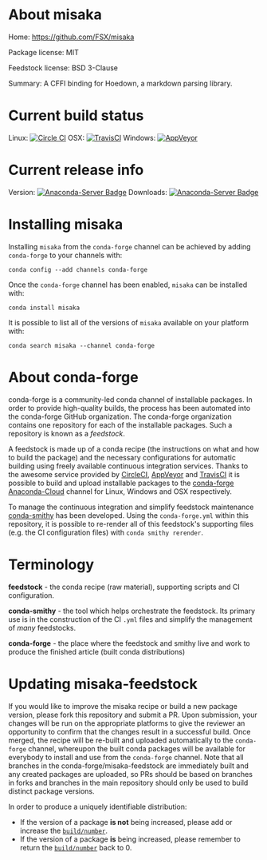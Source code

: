 About misaka
============

Home: https://github.com/FSX/misaka

Package license: MIT

Feedstock license: BSD 3-Clause

Summary: A CFFI binding for Hoedown, a markdown parsing library.



Current build status
====================

Linux: [![Circle CI](https://circleci.com/gh/conda-forge/misaka-feedstock.svg?style=shield)](https://circleci.com/gh/conda-forge/misaka-feedstock)
OSX: [![TravisCI](https://travis-ci.org/conda-forge/misaka-feedstock.svg?branch=master)](https://travis-ci.org/conda-forge/misaka-feedstock)
Windows: [![AppVeyor](https://ci.appveyor.com/api/projects/status/github/conda-forge/misaka-feedstock?svg=True)](https://ci.appveyor.com/project/conda-forge/misaka-feedstock/branch/master)

Current release info
====================
Version: [![Anaconda-Server Badge](https://anaconda.org/conda-forge/misaka/badges/version.svg)](https://anaconda.org/conda-forge/misaka)
Downloads: [![Anaconda-Server Badge](https://anaconda.org/conda-forge/misaka/badges/downloads.svg)](https://anaconda.org/conda-forge/misaka)

Installing misaka
=================

Installing `misaka` from the `conda-forge` channel can be achieved by adding `conda-forge` to your channels with:

```
conda config --add channels conda-forge
```

Once the `conda-forge` channel has been enabled, `misaka` can be installed with:

```
conda install misaka
```

It is possible to list all of the versions of `misaka` available on your platform with:

```
conda search misaka --channel conda-forge
```


About conda-forge
=================

conda-forge is a community-led conda channel of installable packages.
In order to provide high-quality builds, the process has been automated into the
conda-forge GitHub organization. The conda-forge organization contains one repository
for each of the installable packages. Such a repository is known as a *feedstock*.

A feedstock is made up of a conda recipe (the instructions on what and how to build
the package) and the necessary configurations for automatic building using freely
available continuous integration services. Thanks to the awesome service provided by
[CircleCI](https://circleci.com/), [AppVeyor](http://www.appveyor.com/)
and [TravisCI](https://travis-ci.org/) it is possible to build and upload installable
packages to the [conda-forge](https://anaconda.org/conda-forge)
[Anaconda-Cloud](http://docs.anaconda.org/) channel for Linux, Windows and OSX respectively.

To manage the continuous integration and simplify feedstock maintenance
[conda-smithy](http://github.com/conda-forge/conda-smithy) has been developed.
Using the ``conda-forge.yml`` within this repository, it is possible to re-render all of
this feedstock's supporting files (e.g. the CI configuration files) with ``conda smithy rerender``.


Terminology
===========

**feedstock** - the conda recipe (raw material), supporting scripts and CI configuration.

**conda-smithy** - the tool which helps orchestrate the feedstock.
                   Its primary use is in the construction of the CI ``.yml`` files
                   and simplify the management of *many* feedstocks.

**conda-forge** - the place where the feedstock and smithy live and work to
                  produce the finished article (built conda distributions)


Updating misaka-feedstock
=========================

If you would like to improve the misaka recipe or build a new
package version, please fork this repository and submit a PR. Upon submission,
your changes will be run on the appropriate platforms to give the reviewer an
opportunity to confirm that the changes result in a successful build. Once
merged, the recipe will be re-built and uploaded automatically to the
`conda-forge` channel, whereupon the built conda packages will be available for
everybody to install and use from the `conda-forge` channel.
Note that all branches in the conda-forge/misaka-feedstock are
immediately built and any created packages are uploaded, so PRs should be based
on branches in forks and branches in the main repository should only be used to
build distinct package versions.

In order to produce a uniquely identifiable distribution:
 * If the version of a package **is not** being increased, please add or increase
   the [``build/number``](http://conda.pydata.org/docs/building/meta-yaml.html#build-number-and-string).
 * If the version of a package **is** being increased, please remember to return
   the [``build/number``](http://conda.pydata.org/docs/building/meta-yaml.html#build-number-and-string)
   back to 0.
